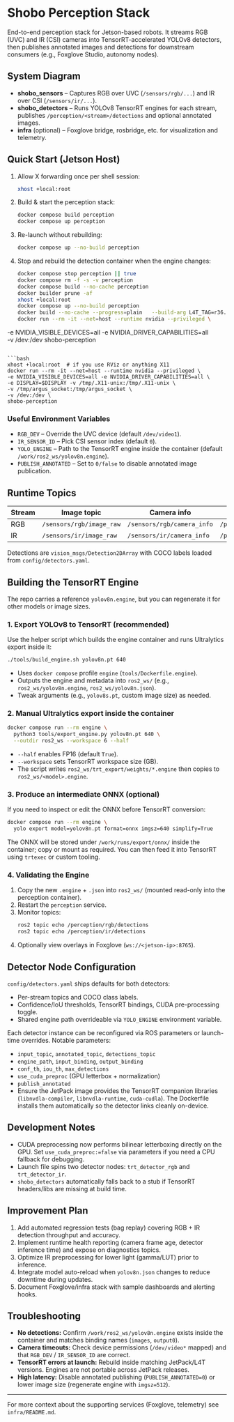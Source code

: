 # Shobo Perception Stack

End-to-end perception stack for Jetson-based robots. It streams RGB (UVC) and IR (CSI) cameras into TensorRT-accelerated YOLOv8 detectors, then publishes annotated images and detections for downstream consumers (e.g., Foxglove Studio, autonomy nodes).

## System Diagram
- **shobo_sensors** – Captures RGB over UVC (`/sensors/rgb/...`) and IR over CSI (`/sensors/ir/...`).
- **shobo_detectors** – Runs YOLOv8 TensorRT engines for each stream, publishes `/perception/<stream>/detections` and optional annotated images.
- **infra** (optional) – Foxglove bridge, rosbridge, etc. for visualization and telemetry.

## Quick Start (Jetson Host)
1. Allow X forwarding once per shell session:
   ```bash
   xhost +local:root
   ```
2. Build & start the perception stack:
   ```bash
   docker compose build perception
   docker compose up perception
   ```
3. Re-launch without rebuilding:
   ```bash
   docker compose up --no-build perception
   ```
4. Stop and rebuild the detection container when the engine changes:
   ```bash
   docker compose stop perception || true
   docker compose rm -f -s -v perception
   docker compose build --no-cache perception
   docker builder prune -af
   xhost +local:root
   docker compose up --no-build perception
   docker build --no-cache --progress=plain   --build-arg L4T_TAG=r36.4.0   -t shobo-perception .
   docker run --rm -it --net=host --runtime nvidia --privileged \
  -e NVIDIA_VISIBLE_DEVICES=all -e NVIDIA_DRIVER_CAPABILITIES=all \
  -v /dev:/dev shobo-perception
  
   ```

   ```bash
   xhost +local:root  # if you use RViz or anything X11
docker run --rm -it --net=host --runtime nvidia --privileged \
  -e NVIDIA_VISIBLE_DEVICES=all -e NVIDIA_DRIVER_CAPABILITIES=all \
  -e DISPLAY=$DISPLAY -v /tmp/.X11-unix:/tmp/.X11-unix \
  -v /tmp/argus_socket:/tmp/argus_socket \
  -v /dev:/dev \
  shobo-perception
   ```

### Useful Environment Variables
- `RGB_DEV` – Override the UVC device (default `/dev/video1`).
- `IR_SENSOR_ID` – Pick CSI sensor index (default `0`).
- `YOLO_ENGINE` – Path to the TensorRT engine inside the container (default `/work/ros2_ws/yolov8n.engine`).
- `PUBLISH_ANNOTATED` – Set to `0/false` to disable annotated image publication.

## Runtime Topics
| Stream | Image topic | Camera info | Annotated | Detections |
|--------|-------------|-------------|-----------|------------|
| RGB    | `/sensors/rgb/image_raw` | `/sensors/rgb/camera_info` | `/perception/rgb/annotated` | `/perception/rgb/detections` |
| IR     | `/sensors/ir/image_raw`  | `/sensors/ir/camera_info`  | `/perception/ir/annotated`  | `/perception/ir/detections`  |

Detections are `vision_msgs/Detection2DArray` with COCO labels loaded from `config/detectors.yaml`.

## Building the TensorRT Engine
The repo carries a reference `yolov8n.engine`, but you can regenerate it for other models or image sizes.

### 1. Export YOLOv8 to TensorRT (recommended)
Use the helper script which builds the engine container and runs Ultralytics export inside it:
```bash
./tools/build_engine.sh yolov8n.pt 640
```
- Uses `docker compose` profile `engine` (`tools/Dockerfile.engine`).
- Outputs the engine and metadata into `ros2_ws/` (e.g., `ros2_ws/yolov8n.engine`, `ros2_ws/yolov8n.json`).
- Tweak arguments (e.g., `yolov8s.pt`, custom image size) as needed.

### 2. Manual Ultralytics export inside the container
```bash
docker compose run --rm engine \
  python3 tools/export_engine.py yolov8n.pt 640 \
  --outdir ros2_ws --workspace 6 --half
```
- `--half` enables FP16 (default `True`).
- `--workspace` sets TensorRT workspace size (GB).
- The script writes `ros2_ws/trt_export/weights/*.engine` then copies to `ros2_ws/<model>.engine`.

### 3. Produce an intermediate ONNX (optional)
If you need to inspect or edit the ONNX before TensorRT conversion:
```bash
docker compose run --rm engine \
  yolo export model=yolov8n.pt format=onnx imgsz=640 simplify=True
```
The ONNX will be stored under `/work/runs/export/onnx/` inside the container; copy or mount as required. You can then feed it into TensorRT using `trtexec` or custom tooling.

### 4. Validating the Engine
1. Copy the new `.engine` + `.json` into `ros2_ws/` (mounted read-only into the perception container).
2. Restart the `perception` service.
3. Monitor topics:
   ```bash
   ros2 topic echo /perception/rgb/detections
   ros2 topic echo /perception/ir/detections
   ```
4. Optionally view overlays in Foxglove (`ws://<jetson-ip>:8765`).

## Detector Node Configuration
`config/detectors.yaml` ships defaults for both detectors:
- Per-stream topics and COCO class labels.
- Confidence/IoU thresholds, TensorRT bindings, CUDA pre-processing toggle.
- Shared engine path overrideable via `YOLO_ENGINE` environment variable.

Each detector instance can be reconfigured via ROS parameters or launch-time overrides. Notable parameters:
- `input_topic`, `annotated_topic`, `detections_topic`
- `engine_path`, `input_binding`, `output_binding`
- `conf_th`, `iou_th`, `max_detections`
- `use_cuda_preproc` (GPU letterbox + normalization)
- `publish_annotated`
- Ensure the JetPack image provides the TensorRT companion libraries (`libnvdla-compiler`, `libnvdla-runtime`, `cuda-cudla`). The Dockerfile installs them automatically so the detector links cleanly on-device.

## Development Notes
- CUDA preprocessing now performs bilinear letterboxing directly on the GPU. Set `use_cuda_preproc:=false` via parameters if you need a CPU fallback for debugging.
- Launch file spins two detector nodes: `trt_detector_rgb` and `trt_detector_ir`.
- `shobo_detectors` automatically falls back to a stub if TensorRT headers/libs are missing at build time.

## Improvement Plan
1. Add automated regression tests (bag replay) covering RGB + IR detection throughput and accuracy.
2. Implement runtime health reporting (camera frame age, detector inference time) and expose on diagnostics topics.
3. Optimize IR preprocessing for lower light (gamma/LUT) prior to inference.
4. Integrate model auto-reload when `yolov8n.json` changes to reduce downtime during updates.
5. Document Foxglove/infra stack with sample dashboards and alerting hooks.

## Troubleshooting
- **No detections:** Confirm `/work/ros2_ws/yolov8n.engine` exists inside the container and matches binding names (`images`, `output0`).
- **Camera timeouts:** Check device permissions (`/dev/video*` mapped) and that `RGB_DEV` / `IR_SENSOR_ID` are correct.
- **TensorRT errors at launch:** Rebuild inside matching JetPack/L4T versions. Engines are not portable across JetPack releases.
- **High latency:** Disable annotated publishing (`PUBLISH_ANNOTATED=0`) or lower image size (regenerate engine with `imgsz=512`).

---
For more context about the supporting services (Foxglove, telemetry) see `infra/README.md`.
